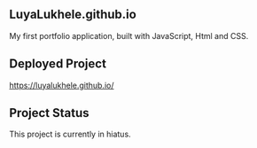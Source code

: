 ## LuyaLukhele.github.io

My first portfolio application, built with JavaScript, Html and CSS.

## Deployed Project

https://luyalukhele.github.io/

## Project Status
This project is currently in hiatus.
